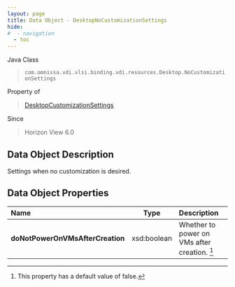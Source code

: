 ```yaml
---
layout: page
title: Data Object - DesktopNoCustomizationSettings
hide:
#  - navigation
  - toc
---
```






Java Class
> `com.omnissa.vdi.vlsi.binding.vdi.resources.Desktop.NoCustomizationSettings`

Property of
> [DesktopCustomizationSettings](vdi.resources.Desktop.CustomizationSettings.md#field_detail)

Since
> Horizon View 6.0


## Data Object Description

Settings when no customization is desired.

## Data Object Properties

 Name | Type | Description
:---|:---:|:---
**doNotPowerOnVMsAfterCreation**|  xsd:boolean|  Whether to power on VMs after creation. [^5]


 


[^5]: This property has a default value of false.